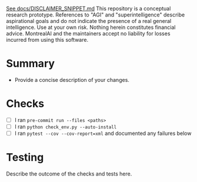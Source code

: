 [See docs/DISCLAIMER_SNIPPET.md](../DISCLAIMER_SNIPPET.md)
This repository is a conceptual research prototype. References to "AGI" and "superintelligence" describe aspirational goals and do not indicate the presence of a real general intelligence. Use at your own risk. Nothing herein constitutes financial advice. MontrealAI and the maintainers accept no liability for losses incurred from using this software.

# Summary
- Provide a concise description of your changes.
<!-- Reminder: keep the Insight Browser bundle under 6&nbsp;MB -->

# Checks
- [ ] I ran `pre-commit run --files <paths>`
- [ ] I ran `python check_env.py --auto-install`
- [ ] I ran `pytest --cov --cov-report=xml` and documented any failures below

# Testing
Describe the outcome of the checks and tests here.
